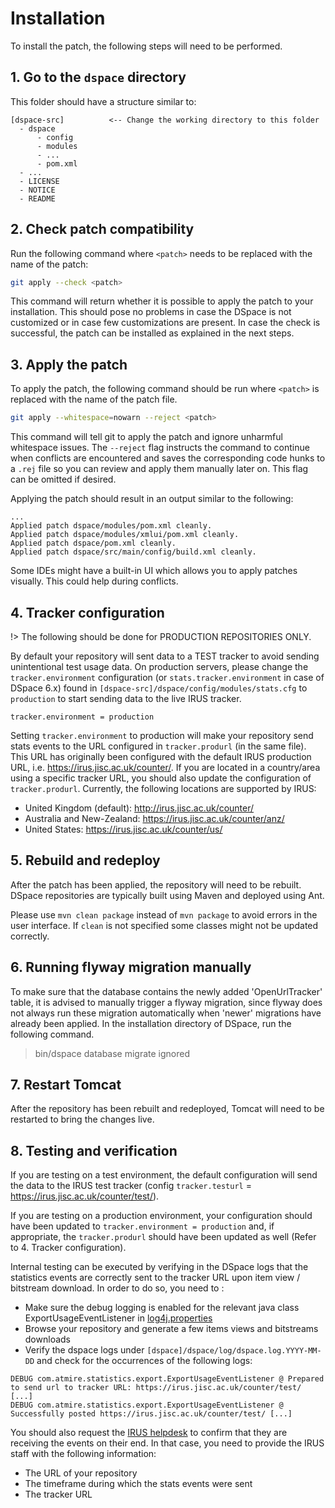 # Installation

To install the patch, the following steps will need to be performed.

## 1. Go to the `dspace` directory

This folder should have a structure similar to:

```
[dspace-src]          <-- Change the working directory to this folder
  - dspace
      - config
      - modules
      - ...
      - pom.xml
  - ...
  - LICENSE
  - NOTICE
  - README 
```

## 2. Check patch compatibility

Run the following command where `<patch>` needs to be replaced with the name of the patch:

```bash
git apply --check <patch>
```

This command will return whether it is possible to apply the patch to your installation. This should pose no problems in case the DSpace is not customized or in case few customizations are present.
In case the check is successful, the patch can be installed as explained in the next steps.

## 3. Apply the patch

To apply the patch, the following command should be run where  `<patch>` is replaced with the name of the patch file.

```bash
git apply --whitespace=nowarn --reject <patch>
```

This command will tell git to apply the patch and ignore unharmful whitespace issues. The `--reject` flag instructs the command to continue when conflicts are encountered and saves the corresponding code hunks to a `.rej` file so you can review and apply them manually later on. This flag can be omitted if desired.

Applying the patch should result in an output similar to the following:

```
...
Applied patch dspace/modules/pom.xml cleanly.
Applied patch dspace/modules/xmlui/pom.xml cleanly.
Applied patch dspace/pom.xml cleanly.
Applied patch dspace/src/main/config/build.xml cleanly.

```

Some IDEs might have a built-in UI which allows you to apply patches visually. This could help during conflicts.

## 4. Tracker configuration

!> The following should be done for PRODUCTION REPOSITORIES ONLY.

By default your repository will sent data to a TEST tracker to avoid sending unintentional test usage data. On production servers, please change the `tracker.environment` configuration (or `stats.tracker.environment` in case of DSpace 6.x) found in `[dspace-src]/dspace/config/modules/stats.cfg` to `production` to start sending data to the live IRUS tracker.

```
tracker.environment = production
```
Setting `tracker.environment` to production will make your repository send stats events to the URL configured in `tracker.produrl` (in the same file). This URL has originally been configured with the default IRUS production URL, i.e. https://irus.jisc.ac.uk/counter/. If you are located in a country/area using a specific tracker URL, you should also update the configuration of `tracker.produrl`. Currently, the following locations are supported by IRUS:

- United Kingdom (default): http://irus.jisc.ac.uk/counter/
- Australia and New-Zealand: https://irus.jisc.ac.uk/counter/anz/
- United States: https://irus.jisc.ac.uk/counter/us/

## 5. Rebuild and redeploy

After the patch has been applied, the repository will need to be rebuilt.
DSpace repositories are typically built using Maven and deployed using Ant.

Please use `mvn clean package` instead of `mvn package` to avoid errors in the user interface. If `clean` is not specified some classes might not be updated correctly.

## 6. Running flyway migration manually

To make sure that the database contains the newly added 'OpenUrlTracker' table, it is advised to manually trigger a flyway migration, since flyway does not always run these migration automatically when 'newer' migrations have already been applied.
In the installation directory of DSpace, run the following command.

> bin/dspace database migrate ignored

## 7. Restart Tomcat

After the repository has been rebuilt and redeployed, Tomcat will need to be restarted to bring the changes live.

## 8. Testing and verification

If you are testing on a test environment, the default configuration will send the data to the IRUS test tracker (config `tracker.testurl` = https://irus.jisc.ac.uk/counter/test/).

If you are testing on a production environment, your configuration should have been updated to `tracker.environment = production` and, if appropriate, the `tracker.produrl` should have been updated as well (Refer to 4. Tracker configuration).

Internal testing can be executed by verifying in the DSpace logs that the statistics events are correctly sent to the tracker URL upon item view / bitstream download. In order to do so, you need to : 
- Make sure the debug logging is enabled for the relevant java class ExportUsageEventListener in [log4j.properties](https://github.com/atmire/IRUS/blob/stable_6x/dspace/config/log4j.properties#L119)
- Browse your repository and generate a few items views and bitstreams downloads
- Verify the dspace logs under `[dspace]/dspace/log/dspace.log.YYYY-MM-DD` and check for the occurrences of the following logs:
```
DEBUG com.atmire.statistics.export.ExportUsageEventListener @ Prepared to send url to tracker URL: https://irus.jisc.ac.uk/counter/test/ [...]
DEBUG com.atmire.statistics.export.ExportUsageEventListener @ Successfully posted https://irus.jisc.ac.uk/counter/test/ [...]
```

You should also request the [IRUS helpdesk](mailto:irus@jisc.ac.uk) to confirm that they are receiving the events on their end. 
In that case, you need to provide the IRUS staff with the following information:
- The URL of your repository
- The timeframe during which the stats events were sent
- The tracker URL

